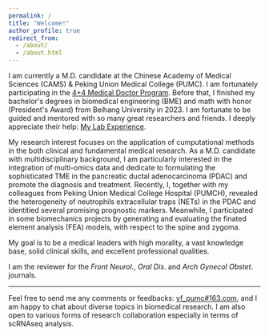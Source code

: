 ```yaml
---
permalink: /
title: "Welcome!"
author_profile: true
redirect_from: 
  - /about/
  - /about.html
---
```


  
I am currently a M.D. candidate at the Chinese Academy of Medical Sciences (CAMS) & Peking Union Medical College (PUMC). I am fortunately participating in the [4+4 Medical Doctor Program](https://mdadmission.pumc.edu.cn/mdweb/site!index). Before that, I finished my bachelor's degrees in biomedical engineering (BME) and math with honor (President's Award) from Beihang University in 2023. I am fortunate to be guided and mentored with so many great researchers and friends. I deeply appreciate their help: [My Lab Experience](https://yifanfu01.github.io/cv/).  

My research interest focuses on the application of cumputational methods in the both clinical and fundamental medical research. As a M.D. candidate with multidisciplinary background, I am particularly interested in the integration of multi-omics data and dedicate to formulating the sophisticated TME in the pancreatic ductal adenocarcinoma (PDAC) and promote the diagnosis and treatment. Recently, I, together with my colleagues from Peking Union Medical College Hospital (PUMCH), revealed the heterogeneity of neutrophils extracellular traps (NETs) in the PDAC and identitied several promising prognostic markers. Meanwhile, I participated in some biomechanics projects by generating and evaluating the finated element analysis (FEA) models, with respect to the spine and zygoma.  
  
My goal is to be a medical leaders with high morality, a vast knowledge base, solid clinical skills, and excellent professional qualities.  
  
I am the reviewer for the _Front Neurol_., _Oral Dis_. and _Arch Gynecol Obstet_. journals.


----
Feel free to send me any comments or feedbacks: <u>yf_pumc#163.com</u>, and I am happy to chat about diverse topics in biomedical research. I am also open to various forms of research collaboration especially in terms of scRNAseq analysis.
